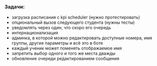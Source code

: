 ### Задачи:
- загрузка расписания с kpi scheduler (нужно протестировать)
- опциональный вызов следующего студента (нужны тесты)
- уведомлять через один, что скоро его очередь
- интернационализация
- админка, в которой можно редактировать доступные номера, имя группы, другие параметры и всё это в боте
- каждый ученик может поменять отображаемое имя 
- запретить выбор одного и того же места дважды
- обновление очереди редактированием сообщения
